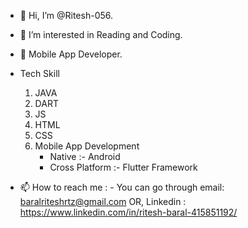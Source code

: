 - 👋 Hi, I’m @Ritesh-056.
- 👀 I’m interested in Reading and Coding. 
- 🌱 Mobile App Developer.
- Tech Skill 
   1. JAVA
   2. DART
   3. JS
   4. HTML
   5. CSS
   6. Mobile App Development 
      - Native         :- Android
      - Cross Platform :- Flutter Framework 
       
- 📫 How to reach me : -
                      You can go through email:  baralriteshrtz@gmail.com
                      OR, Linkedin            :  https://www.linkedin.com/in/ritesh-baral-415851192/
                      

<!---
Ritesh-056/Ritesh-056 is a ✨ special ✨ repository because its `README.md` (this file) appears on your GitHub profile.
You can click the Preview link to take a look at your changes.
--->
